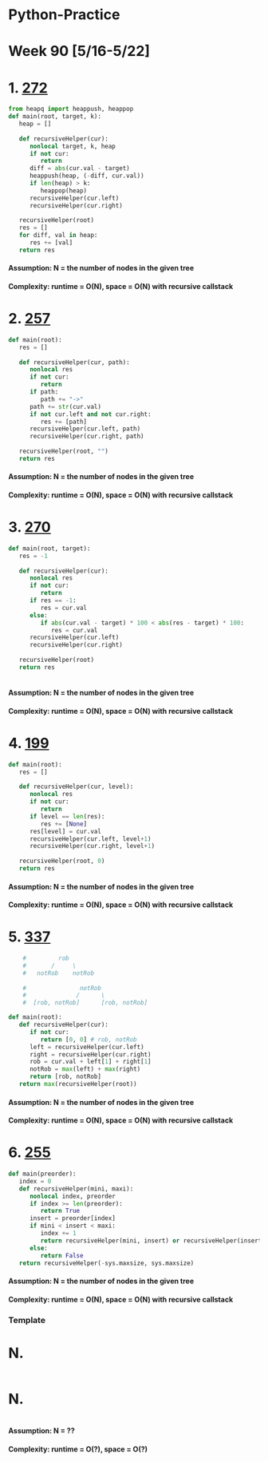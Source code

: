 # Python-Practice

# Week 90 [5/16-5/22]

# 1. [272](https://leetcode.com/problems/closest-binary-search-tree-value-ii/)
```python
from heapq import heappush, heappop
def main(root, target, k):
   heap = []
        
   def recursiveHelper(cur):
      nonlocal target, k, heap
      if not cur:
         return
      diff = abs(cur.val - target)
      heappush(heap, (-diff, cur.val))
      if len(heap) > k:
         heappop(heap)
      recursiveHelper(cur.left)
      recursiveHelper(cur.right)
   
   recursiveHelper(root)
   res = []
   for diff, val in heap:
      res += [val]
   return res
```
#### Assumption: N = the number of nodes in the given tree
#### Complexity: runtime = O(N), space = O(N) with recursive callstack

# 2. [257](https://leetcode.com/problems/binary-tree-paths/)
```python
def main(root):
   res = []
        
   def recursiveHelper(cur, path):
      nonlocal res
      if not cur:
         return
      if path:
         path += "->"
      path += str(cur.val)
      if not cur.left and not cur.right:
         res += [path]
      recursiveHelper(cur.left, path)
      recursiveHelper(cur.right, path)
   
   recursiveHelper(root, "")
   return res
```
#### Assumption: N = the number of nodes in the given tree
#### Complexity: runtime = O(N), space = O(N) with recursive callstack

# 3. [270](https://leetcode.com/problems/closest-binary-search-tree-value/)
```python
def main(root, target):
   res = -1
        
   def recursiveHelper(cur):
      nonlocal res
      if not cur:
         return
      if res == -1:
         res = cur.val
      else:
         if abs(cur.val - target) * 100 < abs(res - target) * 100:
            res = cur.val
      recursiveHelper(cur.left)
      recursiveHelper(cur.right)
   
   recursiveHelper(root)
   return res
                    
```
#### Assumption: N = the number of nodes in the given tree
#### Complexity: runtime = O(N), space = O(N) with recursive callstack

# 4. [199](https://leetcode.com/problems/binary-tree-right-side-view/)
```python
def main(root):
   res = []
        
   def recursiveHelper(cur, level):
      nonlocal res
      if not cur:
         return
      if level == len(res):
         res += [None]
      res[level] = cur.val
      recursiveHelper(cur.left, level+1)
      recursiveHelper(cur.right, level+1)
   
   recursiveHelper(root, 0)
   return res
```
#### Assumption: N = the number of nodes in the given tree
#### Complexity: runtime = O(N), space = O(N) with recursive callstack

# 5. [337](https://leetcode.com/problems/house-robber-iii/)
```python
    #         rob
    #       /     \
    #   notRob    notRob
    
    #               notRob
    #              /      \
    #  [rob, notRob]      [rob, notRob]

def main(root):
   def recursiveHelper(cur):
      if not cur:
         return [0, 0] # rob, notRob
      left = recursiveHelper(cur.left)
      right = recursiveHelper(cur.right)
      rob = cur.val + left[1] + right[1]
      notRob = max(left) + max(right)
      return [rob, notRob]
   return max(recursiveHelper(root))
```
#### Assumption: N = the number of nodes in the given tree
#### Complexity: runtime = O(N), space = O(N) with recursive callstack

# 6. [255](https://leetcode.com/problems/verify-preorder-sequence-in-binary-search-tree/)
```python
def main(preorder):
   index = 0
   def recursiveHelper(mini, maxi):
      nonlocal index, preorder
      if index >= len(preorder):
         return True
      insert = preorder[index]
      if mini < insert < maxi:
         index += 1
         return recursiveHelper(mini, insert) or recursiveHelper(insert, maxi)
      else:
         return False
   return recursiveHelper(-sys.maxsize, sys.maxsize)
```
#### Assumption: N = the number of nodes in the given tree
#### Complexity: runtime = O(N), space = O(N) with recursive callstack

### Template
# N. []()
```sql
```

# N. []()
```python
```
#### Assumption: N = ??
#### Complexity: runtime = O(?), space = O(?)
